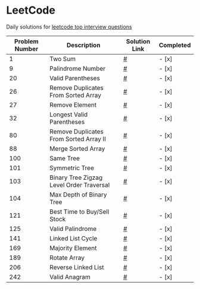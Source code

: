 # LeetCode

Daily solutions for [leetcode top interview questions](https://leetcode.com/studyplan/top-interview-150/)

| Problem Number | Description                             | Solution Link                        | Completed |
|----------------|-----------------------------------------|--------------------------------------|-----------|
| 1              | Two Sum                                 | [#](solutions/1.py)                  | - [x]     |
| 9              | Palindrome Number                       | [#](solutions/9.py)                  | - [x]     |
| 20             | Valid Parentheses                       | [#](solutions/20.py)                 | - [x]     |
| 26             | Remove Duplicates From Sorted Array     | [#](solutions/26.py)                 | - [x]     |
| 27             | Remove Element                          | [#](solutions/27.py)                 | - [x]     |
| 32             | Longest Valid Parentheses               | [#](solutions/32.py)                 | - [x]     |
| 80             | Remove Duplicates From Sorted Array II  | [#](solutions/80.py)                 | - [x]     |
| 88             | Merge Sorted Array                      | [#](solutions/88.py)                 | - [x]     |
| 100            | Same Tree                               | [#](solutions/100.py)                | - [x]     |
| 101            | Symmetric Tree                          | [#](solutions/101.py)                | - [x]     |
| 103            | Binary Tree Zigzag Level Order Traversal| [#](solutions/103.py)                | - [x]     |
| 104            | Max Depth of Binary Tree                | [#](solutions/104.py)                | - [x]     |
| 121            | Best Time to Buy/Sell Stock             | [#](solutions/121.py)                | - [x]     |
| 125            | Valid Palindrome                        | [#](solutions/125.py)                | - [x]     |
| 141            | Linked List Cycle                       | [#](solutions/141.py)                | - [x]     |
| 169            | Majority Element                        | [#](solutions/169.py)                | - [x]     |
| 189            | Rotate Array                            | [#](solutions/189.py)                | - [x]     |
| 206            | Reverse Linked List                     | [#](solutions/206.py)                | - [x]     |
| 242            | Valid Anagram                           | [#](solutions/242.py)                | - [x]     |


